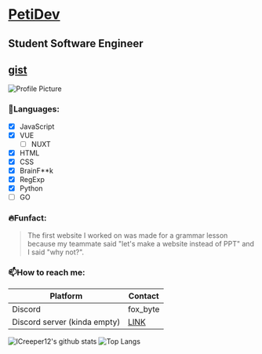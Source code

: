 # [**PetiDev**](https://petidev.github.io/PetiDevSite/)
## Student Software Engineer
[gist](https://gist.github.com/PetiDev)
---
![Profile Picture]( https://github.com/PetiDev.png?size=150) 
### **📜Languages:**
- [x] JavaScript
- [x] VUE
   - [ ] NUXT
- [x] HTML
- [x] CSS
- [x] BrainF**k
- [x] RegExp
- [x] Python
- [ ] GO

### **🔥Funfact:**
> The first website I worked on was made for a grammar lesson because my teammate said "let's make a website instead of PPT" and I said "why not?". 

### **📫How to reach me:**
| Platform | Contact |
| - | - | 
| Discord | fox_byte |
| Discord server (kinda empty) | [LINK](https://discord.gg/8x9CHneNAK) |

![ICreeper12's github stats](https://github-readme-stats.vercel.app/api?username=PetiDev&show_icons=true&theme=tokyonight)
![Top Langs](https://github-readme-stats.vercel.app/api/top-langs/?username=PetiDev&theme=dark) 
